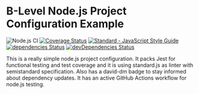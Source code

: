 # B-Level Node.js Project Configuration Example 
![Node.js CI](https://github.com/cesgarpas/good-nodejs-configuration/workflows/Node.js%20CI/badge.svg?branch=master)
[![Coverage Status](https://coveralls.io/repos/github/cesgarpas/good-nodejs-configuration/badge.svg?branch=master)](https://coveralls.io/github/cesgarpas/good-nodejs-configuration?branch=master) 
<a href="https://standardjs.com"><img src="https://img.shields.io/badge/code_style-semistandard-brightgreen.svg" alt="Standard - JavaScript Style Guide"></a>
[![dependencies Status](https://david-dm.org/cesgarpas/good-nodejs-configuration/status.svg)](https://david-dm.org/cesgarpas/good-nodejs-configuration)
[![devDependencies Status](https://david-dm.org/cesgarpas/good-nodejs-configuration/dev-status.svg)](https://david-dm.org/cesgarpas/good-nodejs-configuration)

This is a really simple node.js project configuration. It packs Jest for functional testing and test coverage and it is using standard.js as linter with semistandard specification. Also has a david-dm badge to stay informed about dependency updates. It has an active GitHub Actions workflow for node.js testing.
